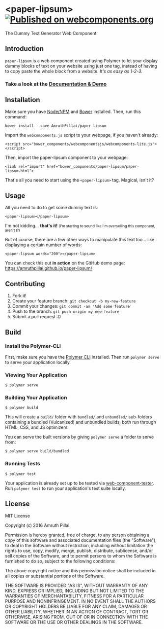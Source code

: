 # \<paper-lipsum\> [![Published on webcomponents.org](https://img.shields.io/badge/webcomponents.org-published-blue.svg)](https://beta.webcomponents.org/element/AmruthPillai/paper-lipsum)  
The Dummy Text Generator Web Component

## Introduction

`paper-lipsum` is a web component created using Polymer to let your display dummy blocks of text on your website using just one tag, instead of having to copy paste the whole block from a website.
<i>It's as easy as 1-2-3.</i>

<h3>Take a look at the <a href="https://amruthpillai.github.io/paper-lipsum/">Documentation & Demo</a></h3>

## Installation

Make sure you have <a href="https://nodejs.org/en/">Node/NPM</a> and <a href="https://bower.io/">Bower</a> installed. Then, run this command:

```
bower install --save AmruthPillai/paper-lipsum
```

Import the `webcomponents.js` script to your webpage, if you haven't already:

```
<script src="bower_components/webcomponentsjs/webcomponents-lite.js"></script>
```

Then, import the paper-lipsum component to your webpage:

```
<link rel="import" href="bower_components/paper-lipsum/paper-lipsum.html">
```

That's all you need to start using the `<paper-lipsum>` tag. Magical, isn't it?

## Usage

<p>All you need to do to get some dummy text is:</p>

```
<paper-lipsum></paper-lipsum>
```

<p>I'm not kidding... <strong>that's it!</strong> <small>(I'm starting to sound like I'm overselling this component, aren't I?)</small></p>

<p>But of course, there are a few other ways to manipulate this text too... like displaying a certain number of words:</p>

```
<paper-lipsum words="200"></paper-lipsum>
```

<p>You can check this out <strong>in action</strong> on the GitHub demo page: <a href="https://amruthpillai.github.io/paper-lipsum/">https://amruthpillai.github.io/paper-lipsum/</a></p>

## Contributing
1. Fork it!
2. Create your feature branch: `git checkout -b my-new-feature`
3. Commit your changes: `git commit -am 'Add some feature'`
4. Push to the branch: `git push origin my-new-feature`
5. Submit a pull request :D

## Build

### Install the Polymer-CLI

First, make sure you have the [Polymer CLI](https://www.npmjs.com/package/polymer-cli) installed. Then run `polymer serve` to serve your application locally.

### Viewing Your Application

```
$ polymer serve
```

### Building Your Application

```
$ polymer build
```

This will create a `build/` folder with `bundled/` and `unbundled/` sub-folders
containing a bundled (Vulcanized) and unbundled builds, both run through HTML,
CSS, and JS optimizers.

You can serve the built versions by giving `polymer serve` a folder to serve
from:

```
$ polymer serve build/bundled
```

### Running Tests

```
$ polymer test
```

Your application is already set up to be tested via [web-component-tester](https://github.com/Polymer/web-component-tester). Run `polymer test` to run your application's test suite locally.

## License

MIT License

Copyright (c) 2016 Amruth Pillai

Permission is hereby granted, free of charge, to any person obtaining a copy of this software and associated documentation files (the "Software"), to deal in the Software without restriction, including without limitation the rights to use, copy, modify, merge, publish, distribute, sublicense, and/or sell copies of the Software, and to permit persons to whom the Software is furnished to do so, subject to the following conditions:

The above copyright notice and this permission notice shall be included in all copies or substantial portions of the Software.

THE SOFTWARE IS PROVIDED "AS IS", WITHOUT WARRANTY OF ANY KIND, EXPRESS OR IMPLIED, INCLUDING BUT NOT LIMITED TO THE WARRANTIES OF MERCHANTABILITY, FITNESS FOR A PARTICULAR PURPOSE AND NONINFRINGEMENT. IN NO EVENT SHALL THE AUTHORS OR COPYRIGHT HOLDERS BE LIABLE FOR ANY CLAIM, DAMAGES OR OTHER LIABILITY, WHETHER IN AN ACTION OF CONTRACT, TORT OR OTHERWISE, ARISING FROM, OUT OF OR IN CONNECTION WITH THE SOFTWARE OR THE USE OR OTHER DEALINGS IN THE SOFTWARE.
